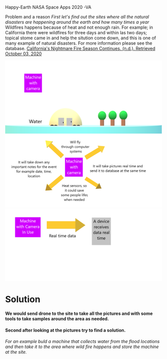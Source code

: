 Happy-Earth
NASA Space Apps 2020 -VA

Problem and a reason
_First let's find out the sites where all the natural disasters are happening around the earth and how many times a year_
Wildfires happens because of heat and not enough rain. For example; in California there were wildfires for three days and within las two days; topical stome came in and help the sitution come down, and this is one of many example of natural disasters. For more information please see the database. [California's Nightmare Fire Season Continues. (n.d.). Retrieved October 03, 2020](https://earthobservatory.nasa.gov/images/147363/californias-nightmare-fire-season-continues--)

![Flood](https://github.com/mayflower1234/Happy-Earth/blob/main/Flood%202.png)
![](https://github.com/mayflower1234/Happy-Earth/blob/main/Machine%20Usage.png)
![](https://github.com/mayflower1234/Happy-Earth/blob/main/System%20Process.png)

# Solution
#### We would send drone to the site to take all the pictures and with some tools to take samples around the area as needed.
#### Second after looking at the pictures try to find a solution. 
###### For an example buld a machine that collects water from the flood locations and then take it to the area where wild fire happens and store the machine at the site.

